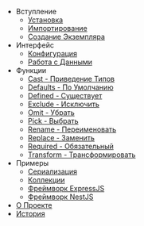 -   Вступление
    -   [Установка](/ru/installation.md)
    -   [Импортирование](/ru/importing.md)
    -   [Создание Экземпляра](/ru/creating_instance.md)
-   Интерфейс
    -   [Конфигурация](/ru/configuration.md)
    -   [Работа с Данными](/ru/data_manipulation.md)
-   Функции
    -   [Cast - Приведение Типов](/ru/cast.md)
    -   [Defaults - По Умолчанию](/ru/defaults.md)
    -   [Defined - Существует](/ru/defined.md)
    -   [Exclude - Исключить](/ru/exclude.md)
    -   [Omit - Убрать](/ru/omit.md)
    -   [Pick - Выбрать](/ru/pick.md)
    -   [Rename - Переименовать](/ru/rename.md)
    -   [Replace - Заменить](/ru/replace.md)
    -   [Required - Обязательный](/ru/required.md)
    -   [Transform - Трансформировать](/ru/transform.md)
-   Примеры
    -   [Сериализация](/ru/serialization.md)
    -   [Коллекции](/ru/collections.md)
    -   [Фреймворк ExpressJS](/ru/express_js.md)
    -   [Фреймворк NestJS](/ru/nest_js.md)
-   [О Проекте](/ru/about.md)
-   [История](/ru/changelog.md)
